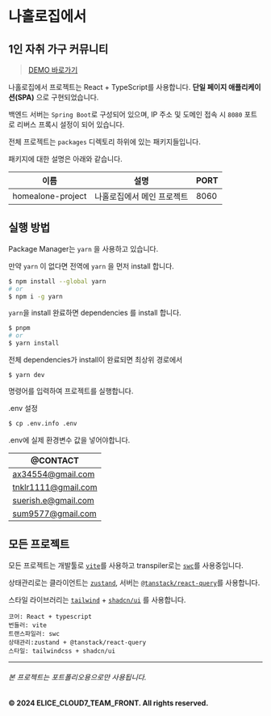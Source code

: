 # 나홀로집에서

## 1인 자취 가구 커뮤니티

> [DEMO 바로가기](urlhttp://na-holo.site)

나홀로집에서 프로젝트는 React + TypeScript를 사용합니다.
**단일 페이지 애플리케이션(SPA)** 으로 구현되었습니다.

백엔드 서버는 `Spring Boot`로 구성되어 있으며, IP 주소 및 도메인 접속 시 `8080` 포트로 리버스 프록시 설정이 되어 있습니다.

전체 프로젝트는 `packages` 디렉토리 하위에 있는 패키지들입니다.

패키지에 대한 설명은 아래와 같습니다.

| 이름              | 설명                       | PORT |
| ----------------- | -------------------------- | ---- |
| homealone-project | 나홀로집에서 메인 프로젝트 | 8060 |

## 실행 방법

Package Manager는 `yarn` 을 사용하고 있습니다.

만약 `yarn` 이 없다면 전역에 `yarn` 을 먼저 install 합니다.

```sh
$ npm install --global yarn
# or
$ npm i -g yarn
```

`yarn`을 install 완료하면 dependencies 를 install 합니다.

```sh
$ pnpm
# or
$ yarn install
```

전체 dependencies가 install이 완료되면 최상위 경로에서

```
$ yarn dev
```

명령어를 입력하여 프로젝트를 실행합니다.

.env 설정

```sh
$ cp .env.info .env
```

.env에 실제 환경변수 값을 넣어야합니다.

| @CONTACT            |
| ------------------- |
| ax34554@gmail.com   |
| tnklr1111@gmail.com |
| suerish.e@gmail.com |
| sum9577@gmail.com   |

## 모든 프로젝트

모든 프로젝트는 개발툴로 [`vite`](https://ko.vitejs.dev/guide/)를 사용하고 transpiler로는 [`swc`](https://swc.rs/)를 사용중입니다.

상태관리로는 클라이언트는 [`zustand`](https://docs.pmnd.rs/zustand/getting-started/introduction), 서버는 [`@tanstack/react-query`](https://tanstack.com/query/latest/docs/framework/react/overview)를 사용합니다.

스타일 라이브러리는 [`tailwind`](https://tailwindcss.com/docs/installation) + [`shadcn/ui`](https://ui.shadcn.com/docs) 를 사용합니다.

```
코어: React + typescript
번들러: vite
트랜스파일러: swc
상태관리:zustand + @tanstack/react-query
스타일: tailwindcss + shadcn/ui
```

---

###### 본 프로젝트는 포트폴리오용으로만 사용됩니다.

**© 2024 ELICE_CLOUD7_TEAM_FRONT. All rights reserved.**
